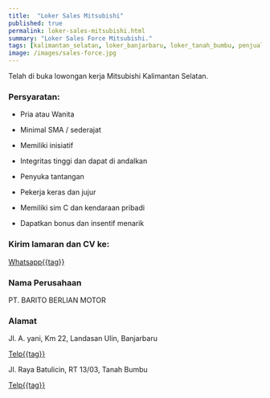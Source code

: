 ```yaml
---
title:  "Loker Sales Mitsubishi"
published: true
permalink: loker-sales-mitsubishi.html
summary: "Loker Sales Force Mitsubishi."
tags: [kalimantan_selatan, loker_banjarbaru, loker_tanah_bumbu, penjualan_pemasaran, advertising_public]
image: /images/sales-force.jpg
---
```


Telah di buka lowongan kerja Mitsubishi Kalimantan Selatan.

### Persyaratan:

- Pria atau Wanita

- Minimal SMA / sederajat

- Memiliki inisiatif

- Integritas tinggi dan dapat di andalkan

- Penyuka tantangan

- Pekerja keras dan jujur

- Memiliki sim C dan kendaraan pribadi

- Dapatkan bonus dan insentif menarik

### Kirim lamaran dan CV ke:

<a href="https://wa.me/6285249327746" class="btn btn-primary navbar-btn cursorNorm" role="button">Whatsapp{{tag}}</a>

### Nama Perusahaan

PT. BARITO BERLIAN MOTOR

### Alamat

Jl. A. yani, Km 22, Landasan Ulin, Banjarbaru

<a href="tel:+62-511-470-5000" class="btn btn-primary navbar-btn cursorNorm" role="button">Telp{{tag}}</a>

Jl. Raya Batulicin, RT 13/03, Tanah Bumbu

<a href="tel:+62-518-75800" class="btn btn-primary navbar-btn cursorNorm" role="button">Telp{{tag}}</a>